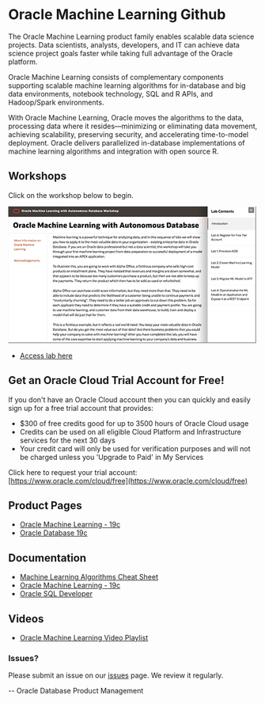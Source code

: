# Oracle Machine Learning Github


The Oracle Machine Learning product family enables scalable data science projects. Data scientists, analysts, developers, and IT can achieve data science project goals faster while taking full advantage of the Oracle platform.

Oracle Machine Learning consists of complementary components supporting scalable machine learning algorithms for in-database and big data environments, notebook technology, SQL and R APIs, and Hadoop/Spark environments. 

With Oracle Machine Learning, Oracle moves the algorithms to the data, processing data where it resides—minimizing or eliminating data movement, achieving scalability, preserving security, and accelerating time-to-model deployment. Oracle delivers parallelized in-database implementations of machine learning algorithms and integration with open source R.

## Workshops
Click on the workshop below to begin.

[![](./images/screenshot.png)](https://oracle.github.io/learning-library/data-management-library/oracle-machine-learning/adb-oml/workshop/index.html)  


- [Access lab here](https://oracle.github.io/learning-library/data-management-library/oracle-machine-learning/adb-oml/workshop/index.html)

## Get an Oracle Cloud Trial Account for Free!
If you don't have an Oracle Cloud account then you can quickly and easily sign up for a free trial account that provides:
- $300 of free credits good for up to 3500 hours of Oracle Cloud usage
- Credits can be used on all eligible Cloud Platform and Infrastructure services for the next 30 days
- Your credit card will only be used for verification purposes and will not be charged unless you 'Upgrade to Paid' in My Services

Click here to request your trial account: [https://www.oracle.com/cloud/free](https://www.oracle.com/cloud/free)


## Product Pages
- [Oracle Machine Learning - 19c](https://www.oracle.com/database/technologies/datawarehouse-bigdata/machine-learning.html)
- [Oracle Database 19c](https://www.oracle.com/database/)

## Documentation
- [Machine Learning Algorithms Cheat Sheet](https://www.oracle.com/a/tech/docs/oml4sql-algorithm-cheat-sheet.pdf)
- [Oracle Machine Learning - 19c](https://docs.oracle.com/en/database/oracle/oracle-database/19/data-warehousing.html)
- [Oracle SQL Developer](https://docs.oracle.com/en/database/oracle/sql-developer/)

## Videos
- [Oracle Machine Learning Video Playlist](https://www.youtube.com/playlist?list=PLdtXkK5KBY57_y3Z0SW2cbCqGUPbfc94w)

### Issues?
Please submit an issue on our [issues](https://github.com/oracle/learning-library/issues) page.  We review it regularly.

-- Oracle Database Product Management

